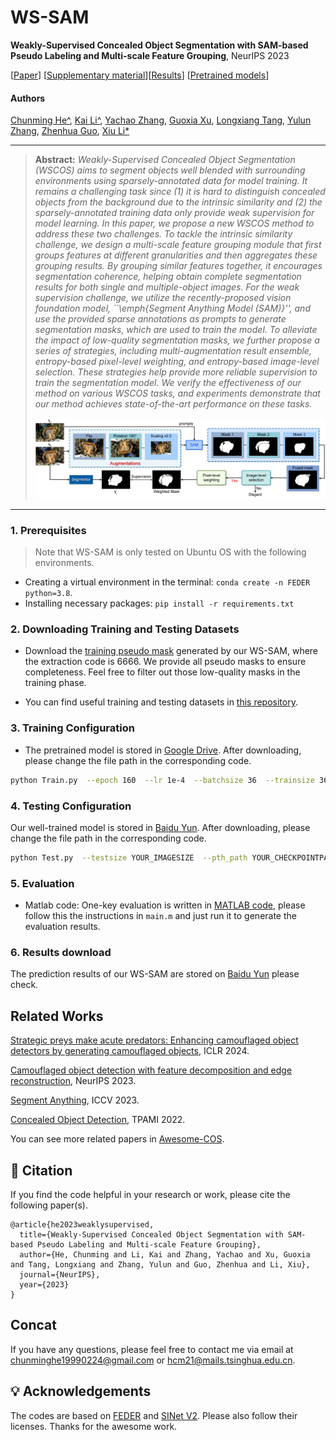 # WS-SAM
**Weakly-Supervised Concealed Object Segmentation with SAM-based Pseudo Labeling and Multi-scale Feature Grouping**, NeurIPS 2023

[[Paper](https://proceedings.neurips.cc/paper_files/paper/2023/file/61aa557643ae8709b6a4f41140b2234a-Paper-Conference.pdf)] [[Supplementary material](https://proceedings.neurips.cc/paper_files/paper/2023/file/61aa557643ae8709b6a4f41140b2234a-Supplemental-Conference.pdf)][[Results](https://pan.baidu.com/s/1osvAanBj8cfWx836zVyfrw?pwd=6666)] [[Pretrained models](https://pan.baidu.com/s/1WkRpCccqGNXK647EUDNNJQ?pwd=6666)]

#### Authors
[Chunming He^](https://chunminghe.github.io/), [Kai Li^](http://kailigo.github.io/), [Yachao Zhang](https://yachao-zhang.github.io/), [Guoxia Xu](https://scholar.google.com/citations?user=tfwlUZkAAAAJ&hl=en), [Longxiang Tang](https://scholar.google.com/citations?user=3oMQsq8AAAAJ&hl=en), [Yulun Zhang](https://yulunzhang.com/), [Zhenhua Guo](https://scholar.google.com/citations?user=dbR6bD0AAAAJ&hl=en), [Xiu Li*](https://scholar.google.com/citations?user=Xrh1OIUAAAAJ&hl=en)

---
> **Abstract:** *Weakly-Supervised Concealed Object Segmentation (WSCOS) aims to  segment objects well blended with surrounding environments using sparsely-annotated data for model training. It remains a challenging task since (1) it is hard to distinguish concealed objects from the background due to the intrinsic similarity and (2) the sparsely-annotated training data only provide weak supervision for model learning. In this paper, we propose a new WSCOS method to address these two challenges. To tackle the intrinsic similarity challenge, we design a multi-scale feature grouping module that first groups features at different granularities and then aggregates these grouping results. By grouping similar features together, it encourages segmentation coherence, helping obtain complete segmentation results for both single and multiple-object images.   For the weak supervision challenge, we utilize the recently-proposed vision foundation model, ``\emph{Segment Anything Model (SAM)}'', and use the provided sparse annotations as prompts to generate segmentation masks, which are used to train the model. To alleviate the impact of low-quality segmentation masks, we further propose a series of strategies, including multi-augmentation result ensemble, entropy-based pixel-level weighting, and entropy-based image-level selection. These strategies help provide more reliable supervision to train the segmentation model. We verify the effectiveness of our method on various WSCOS tasks, and experiments demonstrate that our method achieves state-of-the-art performance on these tasks.*
>
> <p align="center">
> <img width="1000" src="Framework.jpg">
> </p>
---

### 1. Prerequisites

> Note that WS-SAM is only tested on Ubuntu OS with the following environments.

- Creating a virtual environment in the terminal: `conda create -n FEDER python=3.8`.
- Installing necessary packages: `pip install -r requirements.txt`

### 2. Downloading Training and Testing Datasets

- Download the [training pseudo mask](https://pan.baidu.com/s/1OXQdRLhP3kond_vWWQLVIQ?pwd=6666) generated by our WS-SAM, where the extraction code is 6666. We provide all pseudo masks to ensure completeness. Feel free to filter out those low-quality masks in the training phase.

- You can find useful training and testing datasets in [this repository](https://github.com/ChunmingHe/awesome-concealed-object-segmentation).




### 3. Training Configuration

- The pretrained model is stored in [Google Drive](https://drive.google.com/file/d/1OmE2vEegPPTB1JZpj2SPA6BQnXqiuD1U/view?usp=share_link). After downloading, please change the file path in the corresponding code.
```bash
python Train.py  --epoch 160  --lr 1e-4  --batchsize 36  --trainsize 36  --train_root YOUR_TRAININGSETPATH  --val_root  YOUR_VALIDATIONSETPATH  --save_path YOUR_CHECKPOINTPATH
```

### 4. Testing Configuration

Our well-trained model is stored in [Baidu Yun](https://pan.baidu.com/s/1WkRpCccqGNXK647EUDNNJQ?pwd=6666). After downloading, please change the file path in the corresponding code.
```bash
python Test.py  --testsize YOUR_IMAGESIZE  --pth_path YOUR_CHECKPOINTPATH  --test_dataset_path  YOUR_TESTINGSETPATH
```

### 5. Evaluation

- Matlab code: One-key evaluation is written in [MATLAB code](https://github.com/DengPingFan/CODToolbox), please follow this the instructions in `main.m` and just run it to generate the evaluation results.

### 6. Results download

The prediction results of our WS-SAM are stored on [Baidu Yun](https://pan.baidu.com/s/1osvAanBj8cfWx836zVyfrw?pwd=6666) please check.





## Related Works
[Strategic preys make acute predators: Enhancing camouflaged object detectors by generating camouflaged objects](https://github.com/ChunmingHe/Camouflageator), ICLR 2024.

[Camouflaged object detection with feature decomposition and edge reconstruction](https://github.com/ChunmingHe/FEDER), NeurIPS 2023.

[Segment Anything](https://github.com/facebookresearch/segment-anything), ICCV 2023.

[Concealed Object Detection](https://github.com/GewelsJI/SINet-V2), TPAMI 2022.

You can see more related papers in [Awesome-COS](https://github.com/ChunmingHe/awesome-concealed-object-segmentation).

## 📎 Citation

If you find the code helpful in your research or work, please cite the following paper(s).

```
@article{he2023weaklysupervised,
  title={Weakly-Supervised Concealed Object Segmentation with SAM-based Pseudo Labeling and Multi-scale Feature Grouping},
  author={He, Chunming and Li, Kai and Zhang, Yachao and Xu, Guoxia and Tang, Longxiang and Zhang, Yulun and Guo, Zhenhua and Li, Xiu},
  journal={NeurIPS},
  year={2023}
}
```
## Concat
If you have any questions, please feel free to contact me via email at chunminghe19990224@gmail.com or hcm21@mails.tsinghua.edu.cn.

## 💡 Acknowledgements
The codes are based on [FEDER](https://github.com/ChunmingHe/FEDER) and [SINet V2](https://github.com/GewelsJI/SINet-V2). Please also follow their licenses. Thanks for the awesome work.

